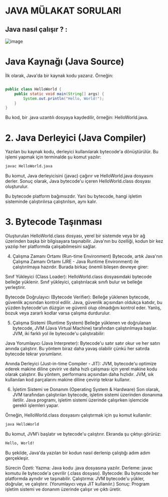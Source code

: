 <h1> JAVA MÜLAKAT SORULARI </h1>

<h2>Java nasıl çalışır ? :</h2>

![image](https://github.com/user-attachments/assets/4790d1bb-583c-4457-9a04-8bd0223c8186)

# Java Kaynağı (Java Source)
İlk olarak, Java'da bir kaynak kodu yazarız. Örneğin:

```java

public class HelloWorld {
    public static void main(String[] args) {
        System.out.println("Hello, World!");
    }
}
```
Bu kod, bir .java uzantılı dosyaya kaydedilir, örneğin: HelloWorld.java.

# 2. Java Derleyici (Java Compiler)
Yazılan bu kaynak kodu, derleyici kullanılarak bytecode'a dönüştürülür. Bu işlemi yapmak için terminalde şu komut yazılır:

```bash
javac HelloWorld.java
```
Bu komut, Java derleyicisini (javac) çağırır ve HelloWorld.java dosyasını derler. Sonuç olarak, Java bytecode'u içeren HelloWorld.class dosyası oluşturulur.

Bu bytecode platform bağımsızdır. Yani bu bytecode, hangi işletim sisteminde çalıştırılırsa çalıştırılsın, aynı kalır.

# 3. Bytecode Taşınması
Oluşturulan HelloWorld.class dosyası, yerel bir sistemde veya bir ağ üzerinden başka bir bilgisayara taşınabilir. Java'nın bu özelliği, kodun bir kez yazılıp her platformda çalışabilmesini sağlar.

4. Çalışma Zamanı Ortamı (Run-time Environment)
Bytecode, artık Java'nın Çalışma Zamanı Ortamı (JRE - Java Runtime Environment) ile çalıştırılmaya hazırdır. Burada birkaç önemli bileşen devreye girer:

Sınıf Yükleyici (Class Loader): HelloWorld.class dosyasındaki bytecode belleğe yüklenir. Sınıf yükleyici, çalıştırılacak sınıfı bulur ve belleğe yerleştirir.

Bytecode Doğrulayıcı (Bytecode Verifier): Belleğe yüklenen bytecode, güvenlik açısından kontrol edilir. Java, güvenlik açısından oldukça katıdır, bu yüzden bytecode'un düzgün ve güvenli olup olmadığını kontrol eder. Yanlış, bozuk veya zararlı kodlar varsa çalışma durdurulur.

5. Çalışma Sistemi (Runtime System)
Belleğe yüklenen ve doğrulanan bytecode, JVM (Java Virtual Machine) tarafından çalıştırılmaya başlar. JVM, iki farklı yol ile bytecode'u çalıştırabilir:

Java Yorumlayıcı (Java Interpreter): Bytecode'u satır satır okur ve her satırı anında çalıştırır. Bu yöntem biraz daha yavaş olabilir çünkü her satırda bytecode tekrar yorumlanır.

Anında Derleyici (Just-in-time Compiler - JIT): JVM, bytecode'u optimize ederek makine diline çevirir ve daha hızlı çalışması için yerel makine kodu olarak çalıştırır. Bu yöntem, performans açısından daha hızlıdır. JVM, sık kullanılan kod parçalarını makine diline çevirip tekrar kullanır.

6. İşletim Sistemi ve Donanım (Operating System & Hardware)
Son olarak, JVM tarafından çalıştırılan bytecode, işletim sistemi üzerinden donanıma iletilir. Java programı, işletim sistemi üzerinde çalışırken işlemcide gerekli işlemleri yapar.

Örneğin, HelloWorld.class dosyasını çalıştırmak için şu komut kullanılır:

```bash
java HelloWorld
```
Bu komut, JVM'i başlatır ve bytecode'u çalıştırır. Ekranda şu çıktıyı görürüz:

```bash
Hello, World!
```
Bu şekilde, Java'da yazılan bir kodun nasıl derlenip çalıştığı adım adım gerçekleşir.

Sürecin Özeti:
Yazma: Java kodu .java dosyasına yazılır.
Derleme: javac komutu ile bytecode'a çevrilir (.class dosyası).
Bytecode: Bu bytecode her platformda aynıdır ve taşınabilir.
Çalıştırma: JVM bytecode'u yükler, doğrular, ve çalıştırır. (Yorumlayıcı veya JIT kullanılır.)
Sonuç: Program işletim sistemi ve donanım üzerinde çalışır ve çıktı üretir.
